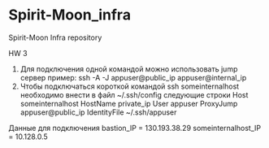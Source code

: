 # Spirit-Moon_infra
Spirit-Moon Infra repository

HW 3
1. Для подключения одной командой можно использовать jump сервер пример: ssh -A -J appuser@public_ip appuser@internal_ip
2. Чтобы подключаться короткой командой ssh someinternalhost необходимо внести в файл ~/.ssh/config следующие строки
Host someinternalhost
    HostName private_ip
    User appuser
    ProxyJump appuser@public_ip
    IdentityFile ~/.ssh/appuser

Данные для подключения
bastion_IP = 130.193.38.29
someinternalhost_IP = 10.128.0.5
